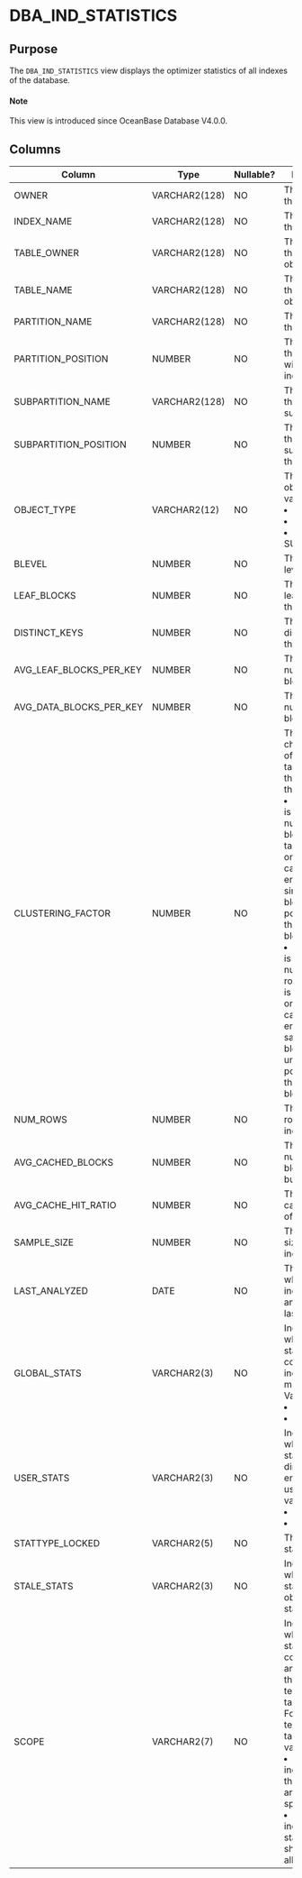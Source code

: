 # DBA_IND_STATISTICS

## Purpose

The `DBA_IND_STATISTICS` view displays the optimizer statistics of all indexes of the database.

<main id="notice" type='explain'>
  <h4>Note</h4>
  <p>This view is introduced since OceanBase Database V4.0.0. </p>
</main>

## Columns

| Column | Type | Nullable? | Description |
| --- | --- | --- | --- |
| OWNER | VARCHAR2(128) | NO | The owner of the index. |
| INDEX_NAME | VARCHAR2(128) | NO | The name of the index. |
| TABLE_OWNER | VARCHAR2(128) | NO | The owner of the index object. |
| TABLE_NAME | VARCHAR2(128) | NO | The name of the index object. |
| PARTITION_NAME | VARCHAR2(128) | NO | The name of the partition. |
| PARTITION_POSITION | NUMBER | NO | The position of the partition within the index. |
| SUBPARTITION_NAME | VARCHAR2(128) | NO | The name of the subpartition. |
| SUBPARTITION_POSITION | NUMBER | NO | The position of the subpartition in the partition. |
| OBJECT_TYPE | VARCHAR2(12) | NO | The type of the object. Valid values:<li>INDEX<li>PARTITION<li>SUBPARTITION |
| BLEVEL | NUMBER | NO | The B-Tree level. |
| LEAF_BLOCKS | NUMBER | NO | The number of leaf blocks in the index. |
| DISTINCT_KEYS | NUMBER | NO | The number of distinct keys in the index. |
| AVG_LEAF_BLOCKS_PER_KEY | NUMBER | NO | The average number of leaf blocks per key. |
| AVG_DATA_BLOCKS_PER_KEY | NUMBER | NO | The average number of data blocks per key. |
| CLUSTERING_FACTOR | NUMBER | NO | The sequential characteristics of rows in the table based on the value of the index.<li>If the value is close to the number of blocks, the table is well ordered. In this case, the index entries in a single leaf block usually point to rows in the same data block.<li>If the value is close to the number of rows, the table is randomly ordered. In this case, index entries in the same leaf block are unlikely to point to rows in the same data block. |
| NUM_ROWS | NUMBER | NO | The number of rows in the index. |
| AVG_CACHED_BLOCKS | NUMBER | NO | The average number of blocks in the buffer cache. |
| AVG_CACHE_HIT_RATIO | NUMBER | NO | The average cache hit rate of the object. |
| SAMPLE_SIZE | NUMBER | NO | The sample size used for index analysis. |
| LAST_ANALYZED | DATE | NO | The date on which the index was analyzed the last time. |
| GLOBAL_STATS | VARCHAR2(3) | NO | Indicates whether the statistics are collected or incrementally maintained. Valid values:<li>YES<li>NO |
| USER_STATS | VARCHAR2(3) | NO | Indicates whether the statistics are directly entered by the user. Valid values:<li>YES<li>NO |
| STATTYPE_LOCKED | VARCHAR2(5) | NO | The type of the statistics lock. |
| STALE_STATS | VARCHAR2(3) | NO | Indicates whether the statistics of the object are stale. |
| SCOPE | VARCHAR2(7) | NO | Indicates whether statistics are collected from any table other than global temporary tables.<br>For global temporary tables, the value can be:<li>`SESSION`: indicates that the statistics are session-specific.<li>`SHARED`: indicates that statistics are shared across all sessions. |
